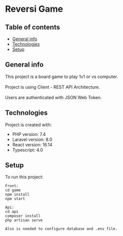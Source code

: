 # Reversi Game
## Table of contents
* [General info](#general-info)
* [Technologies](#technologies)
* [Setup](#setup)

## General info
This project is a board game to play 1v1 or vs computer.<br/><br/>
Project is using Client - REST API Architecture.<br/><br/>
Users are authenticated with JSON Web Token.


## Technologies
Project is created with:
* PHP version: 7.4
* Laravel version: 8.0
* React version: 16.14
* Typescript: 4.0

## Setup
To run this project:

```
Front:
cd game
npm install
npm start

Api:
cd api
composer install
php artisan serve

Also is needed to configure database and .env file.
